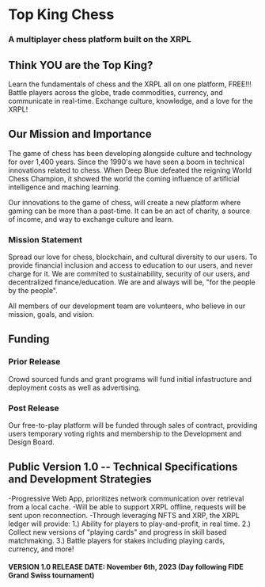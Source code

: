 # Top King Chess
### A multiplayer chess platform built on the XRPL
## Think YOU are the Top King?
Learn the fundamentals of chess and the XRPL all on one platform, FREE!!!
Battle players across the globe, trade commodities, currency, and communicate in real-time. Exchange culture, knowledge, and a love for the XRPL! 

## Our Mission and Importance
The game of chess has been developing alongside culture and technology for over 1,400 years. Since the 1990's we have seen a boom in technical innovations related to chess. When Deep Blue defeated the reigning World Chess Champion, it showed the world the coming influence of artificial intelligence and maching learning. 

Our innovations to the game of chess, will create a new platform where gaming can be more than a past-time. It can be an act of charity, a source of income, and way to exchange culture and learn.

### Mission Statement
Spread our love for chess, blockchain, and cultural diversity to our users. To provide financial inclusion and access to education to our users, and never charge for it. We are commited to sustainability, security of our users, and decentralized finance/education. We are and always will be, "for the people by the people".

All members of our development team are volunteers, who believe in our mission, goals, and vision.

## Funding
### Prior Release
Crowd sourced funds and grant programs will fund initial infastructure and deployment costs as well as advertising. 
### Post Release
Our free-to-play platform will be funded through sales of contract, providing users temporary voting rights and membership to the Development and Design Board. 

## Public Version 1.0 -- Technical Specifications and Development Strategies

-Progressive Web App, prioritizes network communication over retrieval from a local cache. 
-Will be able to support XRPL offline, requests will be sent upon reconnection. 
-Through leveraging NFTS and XRP, the XRPL ledger will provide:
1.) Ability for players to play-and-profit, in real time. 
2.) Collect new versions of "playing cards" and progress in skill based matchmaking. 
3.) Battle players for stakes including playing cards, currency, and more!


####  VERSION 1.0 RELEASE DATE: November 6th, 2023 (Day following FIDE Grand Swiss tournament)
